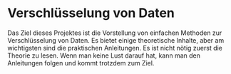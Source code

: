 # Verschlüsselung von Daten

Das Ziel dieses Projektes ist die Vorstellung von einfachen Methoden zur Verschlüsselung von Daten. Es bietet einige theoretische Inhalte, aber am wichtigsten sind die praktischen Anleitungen. Es ist nicht nötig zuerst die Theorie zu lesen. Wenn man keine Lust darauf hat, kann man den Anleitungen folgen und kommt trotzdem zum Ziel.